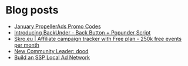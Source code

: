 # Blog posts
<!-- BLOG-POST-LIST:START -->
- [January PropellerAds Promo Codes](https://afflift.com/f/threads/january-propellerads-promo-codes.10169/)
- [Introducing BackUnder - Back Button + Popunder Script](https://afflift.com/f/threads/introducing-backunder-back-button-popunder-script.10073/)
- [Skro.eu | Affiliate campaign tracker with Free plan - 250k free events per month](https://afflift.com/f/threads/skro-eu-affiliate-campaign-tracker-with-free-plan-250k-free-events-per-month.7260/)
- [New Community Leader: dood](https://afflift.com/f/threads/new-community-leader-dood.10163/)
- [Build an SSP Local Ad Network](https://afflift.com/f/threads/build-an-ssp-local-ad-network.10166/)
<!-- BLOG-POST-LIST:END -->
